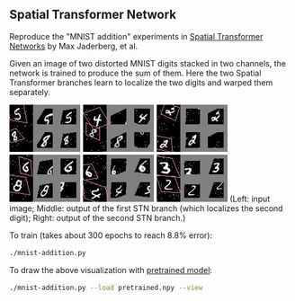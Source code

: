 ## Spatial Transformer Network

Reproduce the "MNIST addition" experiments in
[Spatial Transformer Networks](https://arxiv.org/abs/1506.02025)
by Max Jaderberg, et al.

Given an image of two distorted MNIST digits stacked in two channels, the network is trained to
produce the sum of them.
Here the two Spatial Transformer branches learn to localize the two digits
and warped them separately.

![demo](demo.jpg)
(Left: input image; Middle: output of the first STN branch (which localizes the second digit); Right: output of the second STN branch.)

To train (takes about 300 epochs to reach 8.8% error):
```bash
./mnist-addition.py
```

To draw the above visualization with [pretrained model](https://drive.google.com/drive/folders/0B9IPQTvr2BBkUWM3X0hDZHJtTmc?usp=sharing):
```bash
./mnist-addition.py --load pretrained.npy --view
```
